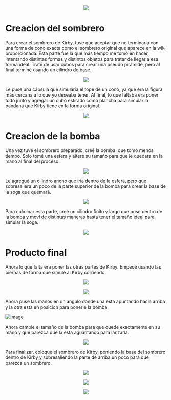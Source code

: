 <p align=" center">
  <img src="https://github.com/user-attachments/assets/aa8dbd92-ab8e-4e32-bc7c-e7cbec95b88f"/>
</p>


# Creacion del sombrero

Para crear el sombrero de Kirby, tuve que aceptar que no terminaría con una forma de cono exacta como el sombrero original que aparece en la wiki proporcionada. Esta parte fue la que más tiempo me tomó en hacer, intentando distintas formas y distintos objetos para tratar de llegar a esa forma ideal. Traté de usar cubos para crear una pseudo pirámide, pero al final terminé usando un cilindro de base. 

<p align=" center">
  <img src="https://github.com/user-attachments/assets/f41e6a74-b74e-40b4-b28a-4d35c6b55080"/>
</p>


Le puse una cápsula que simularía el tope de un cono, ya que era la figura más cercana a lo que yo deseaba tener. Al final, lo que faltaba era poner todo junto y agregar un cubo estirado como plancha para simular la bandana que Kirby tiene en la forma original.

<p align=" center">
  <img src="https://github.com/user-attachments/assets/7c44655f-1ec5-45ec-9287-8a4686e5949b"/>
</p>


# Creacion de la bomba

Una vez tuve el sombrero preparado, creé la bomba, que tomó menos tiempo. Solo tomé una esfera y alteré su tamaño para que le quedara en la mano al final del proceso.

<p align=" center">
  <img src="https://github.com/user-attachments/assets/fccb8405-2dfa-4847-aa05-186983084f7ehttps://github.com/user-attachments/assets/fccb8405-2dfa-4847-aa05-186983084f7e"/>
</p>



Le agregué un cilindro ancho que iría dentro de la esfera, pero que sobresaliera un poco de la parte superior de la bomba para crear la base de la soga que quemará.

<p align=" center">
  <img src="https://github.com/user-attachments/assets/ed8f37e2-0173-4d5b-bcbe-02b2b26649e1"/>
</p>


Para culminar esta parte, creé un cilindro finito y largo que puse dentro de la bomba y moví de distintas maneras hasta tener el tamaño ideal para simular la soga.

<p align=" center">
  <img src="https://github.com/user-attachments/assets/349496fd-7d5a-4d2d-b82a-77f0fa70ac2c"/>
</p>


# Producto final

Ahora lo que falta era poner las otras partes de Kirby. Empecé usando las piernas de forma que simulé al Kirby corriendo.

<p align=" center">
  <img src="https://github.com/user-attachments/assets/af62599e-b53d-4eaf-86e0-0caaab57bda8"/>
</p>
<p align=" center">
  <img src="https://github.com/user-attachments/assets/ddc0b7ba-e79d-49cf-a50c-c498b0918f92"/>
</p>

Ahora puse las manos en un angulo donde una esta apuntando hacia arriba y la otra esta en posicion para ponerle la bomba.

![image](https://github.com/user-attachments/assets/767c0f76-c580-457f-b0ee-72e530c2484f)

Ahora cambie el tamaño de la bomba para que quede exactamente en su mano y que parezca que la está aguantando para lanzarla.

<p align=" center">
  <img src="https://github.com/user-attachments/assets/313be7a1-cda2-459e-b5c6-19e4bd448293"/>
</p>

Para finalizar, coloque el sombrero de Kirby, poniendo la base del sombrero dentro de Kirby y sobresaliendo la parte de arriba un poco para que parezca un sombrero.

<p align=" center">
  <img src="https://github.com/user-attachments/assets/1bff5243-614f-4301-8ac5-d9e8d89c3fc5"/>
</p>
<p align=" center">
  <img src="https://github.com/user-attachments/assets/2a5d5644-7496-4859-843b-3ff05ce61f0d"/>
</p>
<p align=" center">
  <img src="https://github.com/user-attachments/assets/ccc1642e-8c10-4f36-a538-58e87eba919f"/>
</p>




